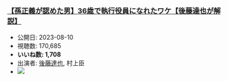 ### [【孫正義が認めた男】36歳で執行役員になれたワケ【後藤達也が解説】](https://www.youtube.com/watch?v=Z5ZLVzNIbcU)
-   公開日: 2023-08-10
-   視聴数: 170,685
-   **いいね数: 1,708**
-   出演者: [後藤達也](/rehacq_fan/people/後藤達也 "wikilink"), 村上臣
- [![](https://img.youtube.com/vi/Z5ZLVzNIbcU/hqdefault.jpg)](https://www.youtube.com/watch?v=Z5ZLVzNIbcU)

